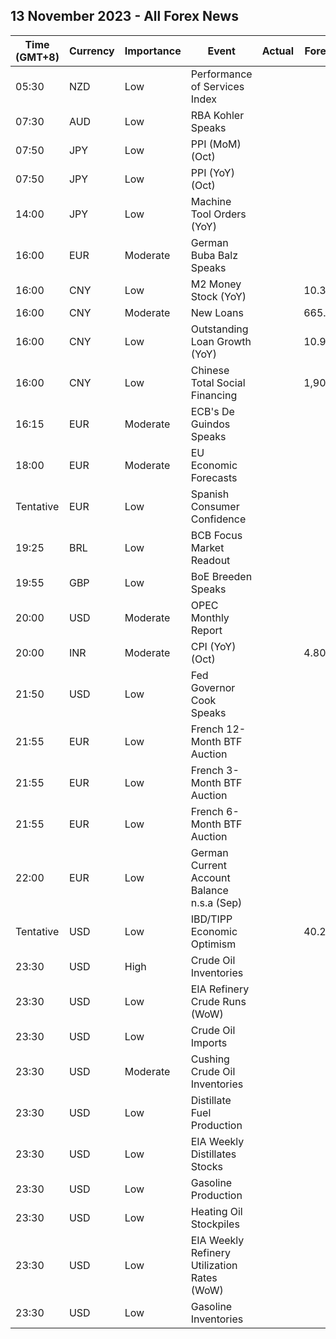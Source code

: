 ## 13 November 2023 - All Forex News

| Time (GMT+8) | Currency | Importance | Event | Actual | Forecast | Previous |
|------|----------|------------|-------|--------|----------|----------|
| 05:30 | NZD | Low | Performance of Services Index |  |  | 50.7 |
| 07:30 | AUD | Low | RBA Kohler Speaks |  |  |  |
| 07:50 | JPY | Low | PPI (MoM) (Oct) |  |  | -0.3% |
| 07:50 | JPY | Low | PPI (YoY) (Oct) |  |  | 2.0% |
| 14:00 | JPY | Low | Machine Tool Orders (YoY) |  |  | -11.2% |
| 16:00 | EUR | Moderate | German Buba Balz Speaks |  |  |  |
| 16:00 | CNY | Low | M2 Money Stock (YoY) |  | 10.3% | 10.3% |
| 16:00 | CNY | Moderate | New Loans |  | 665.0B | 2,310.0B |
| 16:00 | CNY | Low | Outstanding Loan Growth (YoY) |  | 10.9% | 10.9% |
| 16:00 | CNY | Low | Chinese Total Social Financing |  | 1,900.0B | 4,120.0B |
| 16:15 | EUR | Moderate | ECB's De Guindos Speaks |  |  |  |
| 18:00 | EUR | Moderate | EU Economic Forecasts |  |  |  |
| Tentative | EUR | Low | Spanish Consumer Confidence |  |  | 77.2 |
| 19:25 | BRL | Low | BCB Focus Market Readout |  |  |  |
| 19:55 | GBP | Low | BoE Breeden Speaks |  |  |  |
| 20:00 | USD | Moderate | OPEC Monthly Report |  |  |  |
| 20:00 | INR | Moderate | CPI (YoY) (Oct) |  | 4.80% | 5.02% |
| 21:50 | USD | Low | Fed Governor Cook Speaks |  |  |  |
| 21:55 | EUR | Low | French 12-Month BTF Auction |  |  | 3.682% |
| 21:55 | EUR | Low | French 3-Month BTF Auction |  |  | 3.796% |
| 21:55 | EUR | Low | French 6-Month BTF Auction |  |  | 3.758% |
| 22:00 | EUR | Low | German Current Account Balance n.s.a (Sep) |  |  | 16.6B |
| Tentative | USD | Low | IBD/TIPP Economic Optimism |  | 40.2 | 36.3 |
| 23:30 | USD | High | Crude Oil Inventories |  |  | 0.774M |
| 23:30 | USD | Low | EIA Refinery Crude Runs (WoW) |  |  | 0.062M |
| 23:30 | USD | Low | Crude Oil Imports |  |  | 0.348M |
| 23:30 | USD | Moderate | Cushing Crude Oil Inventories |  |  | 0.272M |
| 23:30 | USD | Low | Distillate Fuel Production |  |  | -0.153M |
| 23:30 | USD | Low | EIA Weekly Distillates Stocks |  |  | -0.792M |
| 23:30 | USD | Low | Gasoline Production |  |  | -0.330M |
| 23:30 | USD | Low | Heating Oil Stockpiles |  |  | 0.304M |
| 23:30 | USD | Low | EIA Weekly Refinery Utilization Rates (WoW) |  |  | -0.2% |
| 23:30 | USD | Low | Gasoline Inventories |  |  | 0.065M |
